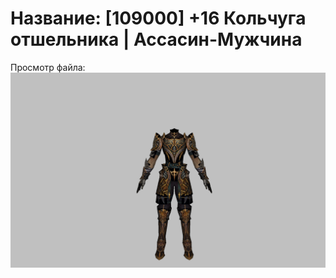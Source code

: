 # Название: [109000] +16 Кольчуга отшельника | Ассасин-Мужчина

Просмотр файла:
![p060033.png](p060033.png)